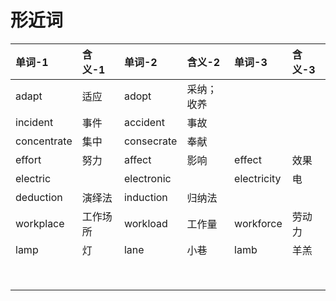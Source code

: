 # 形近词

|单词-1|含义-1|单词-2|含义-2|单词-3|含义-3|
|:----|:----|:----|:----|:----|:----|
|adapt|适应|adopt|采纳；收养|||
|incident|事件|accident|事故|||
|concentrate|集中|consecrate|奉献|||
|effort|努力|affect|影响|effect|效果|
|electric||electronic||electricity|电|
|deduction|演绎法|induction|归纳法|||
|workplace|工作场所|workload|工作量|workforce|劳动力|
|lamp|灯|lane|小巷|lamb|羊羔|
|||||||
|||||||
|||||||
|||||||
|||||||
|||||||
|||||||
|||||||